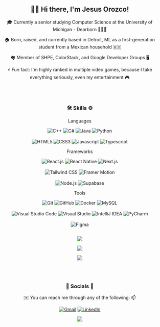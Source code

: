 <h2 align="center">👋🏻 Hi there, I'm Jesus Orozco! </h2>
<p align="center">🎓 Currently a senior studying Computer Science at the University of Michigan - Dearborn 🧑🏻‍💻<p>
<p align="center">🏠 Born, raised, and currently based in Detroit, MI, as a first-generation student from a Mexican household 🇲🇽<p>
<p align="center">🏘️ Member of SHPE, ColorStack, and Google Developer Groups 🖥️<p>
<p align="center">⚡ Fun fact: I'm highly ranked in multiple video games, because I take everything seriously, even my entertainment 🎮<p>

<br/><br/>
<h3 align="center">🛠 Skills ⚙</h3>

<p align="center">Languages</p>
<p align="center">
  <img src="https://img.shields.io/badge/c++-%2300599C.svg?style=for-the-badge&logo=c%2B%2B&logoColor=white" alt="C++">
  <img src="https://img.shields.io/badge/c%23-%23239120.svg?style=for-the-badge&logo=csharp&logoColor=white" alt="C#">
  
  <img src="https://img.shields.io/badge/java-%23ED8B00.svg?style=for-the-badge&logo=openjdk&logoColor=white" alt="Java">
  <img src="https://img.shields.io/badge/python-3670A0?style=for-the-badge&logo=python&logoColor=ffdd54" alt="Python">
  <br/><br/>
  <img src="https://img.shields.io/badge/html5-%23E34F26.svg?style=for-the-badge&logo=html5&logoColor=white" alt="HTML5">
  <img src="https://img.shields.io/badge/css3-%231572B6.svg?style=for-the-badge&logo=css3&logoColor=white" alt="CSS3">
  <img src="https://img.shields.io/badge/javascript-%23323330.svg?style=for-the-badge&logo=javascript&logoColor=%23F7DF1E" alt="Javascript">
  <img src="https://img.shields.io/badge/typescript-%23007ACC.svg?style=for-the-badge&logo=typescript&logoColor=white" alt="Typescript">
</p>

<p align="center">Frameworks</p>
<p align="center">
  <img src="https://img.shields.io/badge/react-%2320232a.svg?style=for-the-badge&logo=react&logoColor=%2361DAFB" alt="React.js">
  <img src="https://img.shields.io/badge/react_native-%2320232a.svg?style=for-the-badge&logo=react&logoColor=%2361DAFB" alt="React Native">
  <img src="https://img.shields.io/badge/Next-black?style=for-the-badge&logo=next.js&logoColor=white" alt="Next.js">
  <br/><br/>
  <img src="https://img.shields.io/badge/tailwindcss-%2338B2AC.svg?style=for-the-badge&logo=tailwind-css&logoColor=white" alt="Tailwind CSS">
  <img src="https://img.shields.io/badge/Framer-black?style=for-the-badge&logo=framer&logoColor=blue" alt="Framer Motion">
  <br/><br/>
  <img src="https://img.shields.io/badge/node.js-6DA55F?style=for-the-badge&logo=node.js&logoColor=white" alt="Node.js">  
  <img src="https://img.shields.io/badge/Supabase-3ECF8E?style=for-the-badge&logo=supabase&logoColor=white" alt="Supabase">  
  <!-- <img src="https://img.shields.io/badge/.NET-5C2D91?style=for-the-badge&logo=.net&logoColor=white" alt=".NET"> --> 
</p>

<p align="center">Tools</p>
<p align="center">
 <img src="https://img.shields.io/badge/git-%23F05033.svg?style=for-the-badge&logo=git&logoColor=white" alt="Git">
  <img src="https://img.shields.io/badge/github-%23121011.svg?style=for-the-badge&logo=github&logoColor=white" alt="GitHub">
  
  <img src="https://img.shields.io/badge/docker-%230db7ed.svg?style=for-the-badge&logo=docker&logoColor=white" alt="Docker">
  
  <img src="https://img.shields.io/badge/mysql-4479A1.svg?style=for-the-badge&logo=mysql&logoColor=white" alt="MySQL">
  <br/><br/>
  <img src="https://img.shields.io/badge/Visual%20Studio%20Code-0078d7.svg?style=for-the-badge&logo=visual-studio-code&logoColor=white" alt="Visual Studio Code">
  <img src="https://img.shields.io/badge/Visual%20Studio-5C2D91.svg?style=for-the-badge&logo=visual-studio&logoColor=white" alt="Visual Studio">
  <img src="https://img.shields.io/badge/IntelliJIDEA-000000.svg?style=for-the-badge&logo=intellij-idea&logoColor=white" alt="IntelliJ IDEA">
  <img src="https://img.shields.io/badge/pycharm-143?style=for-the-badge&logo=pycharm&logoColor=black&color=black&labelColor=green" alt="PyCharm">
  <br/><br/>
  <img src="https://img.shields.io/badge/figma-%23F24E1E.svg?style=for-the-badge&logo=figma&logoColor=white" alt="Figma">  
</p>

<img src="" alt="">

<div align="center">
  
![](https://github-readme-stats.vercel.app/api?username=eisaa-rice&theme=vue&include_all_commits=false&count_private=false)<br/>

![](https://github-readme-streak-stats.herokuapp.com/?user=eisaa-rice&theme=vue)<br/>

![](https://github-readme-stats.vercel.app/api/top-langs/?username=eisaa-rice&theme=vue&include_all_commits=false&count_private=false&layout=compact)
</div>

<br/><br/>
<h3 align="center">🔗 Socials 💬</h3>
<p align="center">✉️ You can reach me through any of the following: 📫</p>

<div align="center">

  [![Gmail](https://img.shields.io/badge/Gmail-D14836?style=for-the-badge&logo=gmail&logoColor=white)](mailto:jesusorozco3690@gmail.com) 
  [![LinkedIn](https://img.shields.io/badge/linkedin-%230077B5.svg?&style=for-the-badge&logo=linkedin&logoColor=white)](https://www.linkedin.com/in/eisaa-rice/) 
</div>

<div align="center">
  
[![](https://visitcount.itsvg.in/api?id=eisaa-rice&icon=0&color=0)](https://visitcount.itsvg.in)  

</div>
